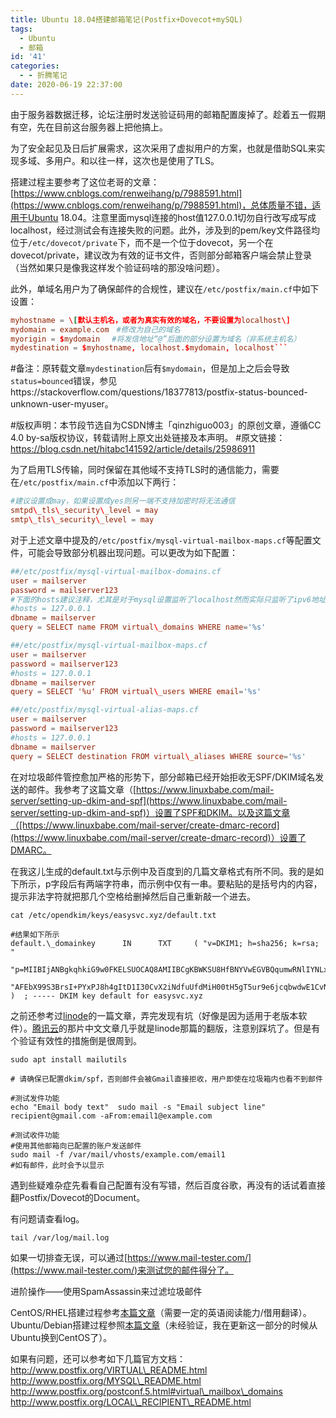 ```yaml
---
title: Ubuntu 18.04搭建邮箱笔记(Postfix+Dovecot+mySQL)
tags:
  - Ubuntu
  - 邮箱
id: '41'
categories:
  - - 折腾笔记
date: 2020-06-19 22:37:00
---
```


由于服务器数据迁移，论坛注册时发送验证码用的邮箱配置废掉了。趁着五一假期有空，先在目前这台服务器上把他搞上。

为了安全起见及日后扩展需求，这次采用了虚拟用户的方案，也就是借助SQL来实现多域、多用户。和以往一样，这次也是使用了TLS。

搭建过程主要参考了这位老哥的文章：[https://www.cnblogs.com/renweihang/p/7988591.html](https://www.cnblogs.com/renweihang/p/7988591.html)，总体质量不错，适用于Ubuntu 18.04。注意里面mysql连接的host值127.0.0.1切勿自行改写成写成localhost，经过测试会有连接失败的问题。此外，涉及到的pem/key文件路径均位于```/etc/dovecot/private```下，而不是一个位于dovecot，另一个在dovecot/private，建议改为有效的证书文件，否则部分邮箱客户端会禁止登录（当然如果只是像我这样发个验证码啥的那没啥问题）。

此外，单域名用户为了确保邮件的合规性，建议在```/etc/postfix/main.cf```中如下设置：
``````conf
myhostname = \[默认主机名，或者为真实有效的域名，不要设置为localhost\]
mydomain = example.com　#修改为自己的域名
myorigin = $mydomain　 #将发信地址“@”后面的部分设置为域名（非系统主机名）
mydestination = $myhostname, localhost.$mydomain, localhost```
``````
#备注：原转载文章```mydestination```后有```$mydomain```，但是加上之后会导致```status=bounced```错误，参见https://stackoverflow.com/questions/18377813/postfix-status-bounced-unknown-user-myuser。

#版权声明：本节段节选自为CSDN博主「qinzhiguo003」的原创文章，遵循CC 4.0 by-sa版权协议，转载请附上原文出处链接及本声明。
#原文链接：https://blog.csdn.net/hitabc141592/article/details/25986911

为了启用TLS传输，同时保留在其他域不支持TLS时的通信能力，需要在```/etc/postfix/main.cf```中添加以下两行：
``````conf
#建议设置成may，如果设置成yes则另一端不支持加密时将无法通信
smtpd\_tls\_security\_level = may
smtp\_tls\_security\_level = may
``````
对于上述文章中提及的```/etc/postfix/mysql-virtual-mailbox-maps.cf```等配置文件，可能会导致部分机器出现问题。可以更改为如下配置：
``````conf
##/etc/postfix/mysql-virtual-mailbox-domains.cf
user = mailserver
password = mailserver123
#下面的hosts建议注释，尤其是对于mysql设置监听了localhost然而实际只监听了ipv6地址的情况（mariadb目前仍不支持设置监听域名或者监听多个IP）；官方文档也没有提及hosts的设置项。
#hosts = 127.0.0.1
dbname = mailserver
query = SELECT name FROM virtual\_domains WHERE name='%s'

##/etc/postfix/mysql-virtual-mailbox-maps.cf
user = mailserver
password = mailserver123
#hosts = 127.0.0.1
dbname = mailserver
query = SELECT '%u' FROM virtual\_users WHERE email='%s'

##/etc/postfix/mysql-virtual-alias-maps.cf
user = mailserver
password = mailserver123
#hosts = 127.0.0.1  
dbname = mailserver
query = SELECT destination FROM virtual\_aliases WHERE source='%s'
``````
在对垃圾邮件管控愈加严格的形势下，部分邮箱已经开始拒收无SPF/DKIM域名发送的邮件。我参考了这篇文章（[https://www.linuxbabe.com/mail-server/setting-up-dkim-and-spf](https://www.linuxbabe.com/mail-server/setting-up-dkim-and-spf)）设置了SPF和DKIM。以及这篇文章（[https://www.linuxbabe.com/mail-server/create-dmarc-record](https://www.linuxbabe.com/mail-server/create-dmarc-record)）设置了DMARC。

在我这儿生成的default.txt与示例中及百度到的几篇文章格式有所不同。我的是如下所示，p字段后有两端字符串，而示例中仅有一串。要粘贴的是括号内的内容，提示非法字符就把那几个空格给删掉然后自己重新敲一个进去。
``````shell
cat /etc/opendkim/keys/easysvc.xyz/default.txt
``````

``````
#结果如下所示
default.\_domainkey      IN      TXT     ( "v=DKIM1; h=sha256; k=rsa; "
          "p=MIIBIjANBgkqhkiG9w0FKELSUOCAQ8AMIIBCgKBWKSU8HfBNYVwEGVBQqumwRNlIYNLxczpfNYd2Mqiukv8Rr8yYL8J8ymdV2LYWbv41HL4MM251SMyzNPCrJKslXYKrxNgFCK/nTmRlRuRg8uiewhlcXJndCO4hkIA+Ek71sMCszDM07uZE0Niv49G3dMecTWGisrprnlnDmn4W1O62c6oQcyibakacPUSLDlnFfu3b1erR+0AAPhHRy"
          "AFEbX99S3BrsI+PYxPJ8h4gItD1I30CvX2iNdfuUfdMiH00tH5gT5ur9e6jcqbwdwE1CvNYz+hskMeY0IGbcjFIZaK7Q02e4t3x7AuP22dbgfBlN/iXxpl4m5kAGc3sfswwFPvBAQDKWUS" )  ; ----- DKIM key default for easysvc.xyz
``````
之前还参考过[linode](https://www.linode.com/docs/email/postfix/email-with-postfix-dovecot-and-mysql/)的一篇文章，弄完发现有坑（好像是因为适用于老版本软件）。[腾讯云](https://cloud.tencent.com/developer/article/1341463)的那片中文文章几乎就是linode那篇的翻版，注意别踩坑了。但是有个验证有效性的措施倒是很周到。
``````shell
sudo apt install mailutils

# 请确保已配置dkim/spf，否则邮件会被Gmail直接拒收，用户即使在垃圾箱内也看不到邮件

#测试发件功能
echo "Email body text"  sudo mail -s "Email subject line" recipient@gmail.com -aFrom:email1@example.com

#测试收件功能
#使用其他邮箱向已配置的账户发送邮件
sudo mail -f /var/mail/vhosts/example.com/email1
#如有邮件，此时会予以显示
``````
遇到些疑难杂症先看看自己配置有没有写错，然后百度谷歌，再没有的话试着直接翻Postfix/Dovecot的Document。

有问题请查看log。
``````shell
tail /var/log/mail.log
``````
如果一切排查无误，可以通过[https://www.mail-tester.com/](https://www.mail-tester.com/)来测试您的邮件得分了。

进阶操作——使用SpamAssassin来过滤垃圾邮件

CentOS/RHEL搭建过程参考[本篇文章](https://janikarhunen.fi/tackle-spam-with-spamassassin-on-centos-7-and-postfix)（需要一定的英语阅读能力/借用翻译）。  
Ubuntu/Debian搭建过程参照[本篇文章](https://www.binarytides.com/install-spamassassin-with-postfix-dovecot/)（未经验证，我在更新这一部分的时候从Ubuntu换到CentOS了）。

如果有问题，还可以参考如下几篇官方文档：  
http://www.postfix.org/VIRTUAL\_README.html  
http://www.postfix.org/MYSQL\_README.html  
http://www.postfix.org/postconf.5.html#virtual\_mailbox\_domains  
http://www.postfix.org/LOCAL\_RECIPIENT\_README.html